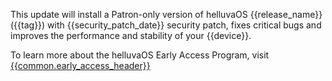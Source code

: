 This update will install a Patron-only version of helluvaOS {{release_name}} ({{tag}}) with {{security_patch_date}} security patch, fixes critical bugs and improves the performance and stability of your {{device}}.

To learn more about the helluvaOS Early Access Program, visit [{{common.early_access_header}}]({{common.early_access_url}})
